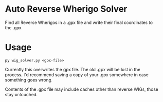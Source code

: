 # Auto Reverse Wherigo Solver
Find all Reverse Wherigos in a .gpx file and write their final coordinates to the .gpx

# Usage

```py wig_solver.py <gpx-file>```

Currently this overwrites the gpx file. The old .gpx will be lost in the process. I'd recommend saving a copy of your .gpx somewhere in case something goes wrong.

Contents of the .gpx file may include caches other than reverse WIGs, those stay untouched.

